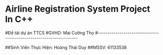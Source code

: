 # Airline Registration System Project In C++ 
#Đề tài dự án TTCS
#GVHD: Mai Cường Thọ
#--------------------------------------------------------------------

##Sinh Viên Thực Hiện: Hoàng Thái Duy
##MSSV: 61133538
